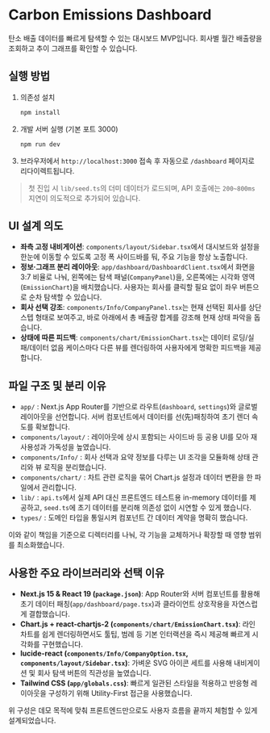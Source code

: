 # Carbon Emissions Dashboard

탄소 배출 데이터를 빠르게 탐색할 수 있는 대시보드 MVP입니다. 회사별 월간 배출량을 조회하고 추이 그래프를 확인할 수 있습니다.

## 실행 방법

1. 의존성 설치
   ```bash
   npm install
   ```
2. 개발 서버 실행 (기본 포트 3000)
   ```bash
   npm run dev
   ```
3. 브라우저에서 `http://localhost:3000` 접속 후 자동으로 `/dashboard` 페이지로 리다이렉트됩니다.

> 첫 진입 시 `lib/seed.ts`의 더미 데이터가 로드되며, API 호출에는 `200~800ms` 지연이 의도적으로 추가되어 있습니다.

## UI 설계 의도

- **좌측 고정 내비게이션**: `components/layout/Sidebar.tsx`에서 대시보드와 설정을 한눈에 이동할 수 있도록 고정 폭 사이드바를 둬, 주요 기능을 항상 노출합니다.
- **정보·그래프 분리 레이아웃**: `app/dashboard/DashboardClient.tsx`에서 화면을 3:7 비율로 나눠, 왼쪽에는 탐색 패널(`CompanyPanel`)을, 오른쪽에는 시각화 영역(`EmissionChart`)을 배치했습니다. 사용자는 회사를 클릭할 필요 없이 좌우 버튼으로 순차 탐색할 수 있습니다.
- **회사 선택 강조**: `components/Info/CompanyPanel.tsx`는 현재 선택된 회사를 상단 스텝 형태로 보여주고, 바로 아래에서 총 배출량 합계를 강조해 현재 상태 파악을 돕습니다.
- **상태에 따른 피드백**: `components/chart/EmissionChart.tsx`는 데이터 로딩/실패/데이터 없음 케이스마다 다른 뷰를 렌더링하여 사용자에게 명확한 피드백을 제공합니다.

## 파일 구조 및 분리 이유

- `app/` : Next.js App Router를 기반으로 라우트(`dashboard`, `settings`)와 글로벌 레이아웃을 선언합니다. 서버 컴포넌트에서 데이터를 선(先)패칭하여 초기 렌더 속도를 확보합니다.
- `components/layout/` : 레이아웃에 상시 포함되는 사이드바 등 공용 UI를 모아 재사용성과 가독성을 높였습니다.
- `components/Info/` : 회사 선택과 요약 정보를 다루는 UI 조각을 모듈화해 상태 관리와 뷰 로직을 분리했습니다.
- `components/chart/` : 차트 관련 로직을 묶어 Chart.js 설정과 데이터 변환을 한 파일에서 관리합니다.
- `lib/` : `api.ts`에서 실제 API 대신 프론트엔드 테스트용 in-memory 데이터를 제공하고, `seed.ts`에 초기 데이터를 분리해 의존성 없이 시연할 수 있게 했습니다.
- `types/` : 도메인 타입을 통일시켜 컴포넌트 간 데이터 계약을 명확히 했습니다.

이와 같이 책임을 기준으로 디렉터리를 나눠, 각 기능을 교체하거나 확장할 때 영향 범위를 최소화했습니다.

## 사용한 주요 라이브러리와 선택 이유

- **Next.js 15 & React 19 (`package.json`)**: App Router와 서버 컴포넌트를 활용해 초기 데이터 패칭(`app/dashboard/page.tsx`)과 클라이언트 상호작용을 자연스럽게 결합했습니다.
- **Chart.js + react-chartjs-2 (`components/chart/EmissionChart.tsx`)**: 라인 차트를 쉽게 렌더링하면서도 툴팁, 범례 등 기본 인터랙션을 즉시 제공해 빠르게 시각화를 구현했습니다.
- **lucide-react (`components/Info/CompanyOption.tsx`, `components/layout/Sidebar.tsx`)**: 가벼운 SVG 아이콘 세트를 사용해 내비게이션 및 회사 탐색 버튼의 직관성을 높였습니다.
- **Tailwind CSS (`app/globals.css`)**: 빠르게 일관된 스타일을 적용하고 반응형 레이아웃을 구성하기 위해 Utility-First 접근을 사용했습니다.

위 구성은 데모 목적에 맞춰 프론트엔드만으로도 사용자 흐름을 끝까지 체험할 수 있게 설계되었습니다.
